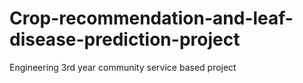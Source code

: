 # Crop-recommendation-and-leaf-disease-prediction-project
Engineering 3rd year community service based project
